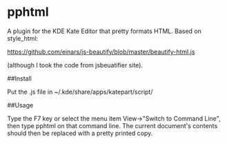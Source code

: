pphtml
======

A plugin for the KDE Kate Editor that pretty formats HTML. Based on style_html:

https://github.com/einars/js-beautify/blob/master/beautify-html.js

(although I took the code from jsbeuatifier site).

##Install

Put the .js file in ~/.kde/share/apps/katepart/script/

##Usage

Type the F7 key or select the menu item View->"Switch to Command Line", then type pphtml on that command line. 
The current document's contents should then be replaced with a pretty printed copy.